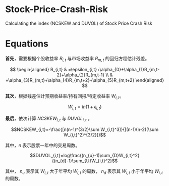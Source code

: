 # Stock-Price-Crash-Risk

Calculating the index (NCSKEW and DUVOL) of Stock Price Crash Risk

# Equations

**首先**，需要根据个股收益率 $R_{i,t}$ 与市场收益率 $R_{m,t}$ 的回归方程估计残差。

$$
\begin{aligned}
R_{i,t} & =\epsilon_{i,t}+\alpha_{0}+\alpha_{1}R_{m,t-2}+\alpha_{2}R_{m,t-1} \\
        & +\alpha_{3}R_{m,t}+\alpha_{4}R_{m,t+2}+\alpha_{5}R_{m,t+2}
\end{aligned}
$$

**其次**，根据残差估计预期收益率/持有回报/特定收益率 $W_{i,t}$。

$$W_{i,t}=ln(1+\epsilon_{i,t})$$

**最后**，依次计算 $NCSKEW_{i,t}$ 与 $DUVOL_{i,t}$ 。

$$NCSKEW_{i,t}=-\frac{[n(n-1)^{3/2}\sum W_{i,t}^3]}{[(n-1)(n-2)(\sum W_{i,t}^2)^{3/2}]}$$

其中，$n$ 表示股票一年中的交易周数。

$$DUVOL_{i,t}=log\frac{(n_{u}-1)\sum_{D}W_{i,t}^2}{(n_{d}-1)\sum_{U}W_{i,t}^2}$$

其中， $n_u$ 表示其 $W_{i,t}$ 大于年平均 $W_{i,t}$ 的周数， $n_d$ 表示其 $W_{i,t}$ 小于年平均 $W_{i,t}$ 的周数。
